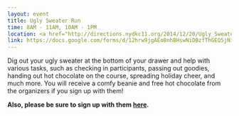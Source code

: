 ```yaml
---
layout: event
title: Ugly Sweater Run
time: 8AM - 11AM, 10AM - 1PM
location: <a href="http://directions.nydkc11.org/2014/12/20/Ugly_Sweater_Run/">Citi Field, 123-01 Roosevelt Avenue</a>
link: https://docs.google.com/forms/d/12hrw9jgAEoBnhBHswNiDBzfThGEQ5jNiC7V2hUX8oJk/viewform 
---
```

Dig out your ugly sweater at the bottom of your drawer and help with various tasks, such as checking in participants, passing out goodies, handing out hot chocolate on the course, spreading holiday cheer, and much more. You will receive a comfy beanie and free hot chocolate from the organizers if you sign up with them!

**Also, please be sure to sign up with them [here](https://www.eventbrite.com/e/volunteers-the-ugly-sweater-run-new-york-city-tickets-12196047707).**
